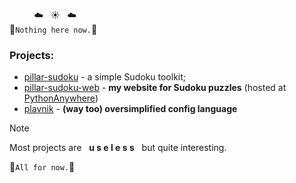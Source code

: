 &nbsp;&nbsp;&nbsp;&nbsp;&nbsp;&nbsp;&nbsp;&nbsp;&nbsp;&nbsp;☁️&nbsp;&nbsp;&nbsp;☀️&nbsp;&nbsp;&nbsp;☁️<br>
🌴`Nothing here now.`🌴<br>

### Projects:
+ [pillar-sudoku](https://github.com/Pugneum-H/pillar-sudoku) - a simple Sudoku toolkit;
+ [pillar-sudoku-web](https://github.com/Pugneum-H/pillar-sudoku-web) - **my website for Sudoku puzzles** (hosted at [PythonAnywhere](https://pugneumh.pythonanywhere.com/))
+ [plavnik](https://github.com/Pugneum-H/plavnik) - **(way too) oversimplified config language**


> [!NOTE]
> Most projects are &nbsp;&nbsp;**u s e l e s s**&nbsp;&nbsp; but quite interesting.

 🌊`All for now.`🌊
